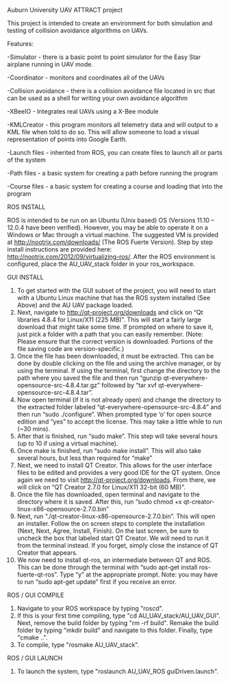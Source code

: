 Auburn University UAV ATTRACT project

This project is intended to create an environment for both simulation and testing of collision avoidance algorithms on UAVs.

Features:

-Simulator - there is a basic point to point simulator for the Easy Star airplane running in UAV mode.

-Coordinator - monitors and coordinates all of the UAVs

-Collision avoidance - there is a collision avoidance file located in src that can be used as a shell for writing your own avoidance algorithm

-XBeeIO - Integrates real UAVs using a X-Bee module

-KMLCreator - this program monitors all telemetry data and will output to a KML file when told to do so. This will allow someone to load a visual representation of points into Google Earth.

-Launch files - inherited from ROS, you can create files to launch all or parts of the system

-Path files - a basic system for creating a path before running the program

-Course files - a basic system for creating a course and loading that into the program

ROS INSTALL

ROS is intended to be run on an Ubuntu (Unix based) OS (Versions 11.10 – 12.0.4 have been verified). However, you may be able to operate it on a Windows or Mac through a virtual machine. The suggested VM is provided at http://nootrix.com/downloads/ (The ROS Fuerte Version). Step by step install instructions are provided here: http://nootrix.com/2012/09/virtualizing-ros/. After the ROS environment is configured, place the AU_UAV_stack folder in your ros_workspace.

GUI INSTALL

1. To get started with the GUI subset of the project, you will need to start with a Ubuntu Linux machine that has the ROS system installed (See Above) and the AU UAV package loaded.
2. Next, navigate to http://qt-project.org/downloads and click on “Qt libraries 4.8.4 for Linux/X11 (225 MB)”. This will start a fairly large download that might take some time. If prompted on where to save it, just pick a folder with a path that you can easily remember. (Note: Please ensure that the correct version is downloaded. Portions of the file saving code are version-specific.)
3. Once the file has been downloaded, it must be extracted. This can be done by double clicking on the file and using the archive manager, or by using the terminal. If using the terminal, first change the directory to the path where you saved the file and then run “gunzip qt-everywhere-opensource-src-4.8.4.tar.gz” followed by “tar xvf qt-everywhere-opensource-src-4.8.4.tar”.
4. Now open terminal (if it is not already open) and change the directory to the extracted folder labeled “qt-everywhere-opensource-src-4.8.4” and then run “sudo ./configure”. When prompted type ‘o’ for open source edition and “yes” to accept the license. This may take a little while to run (~30 mins).
5. After that is finished, run “sudo make”. This step will take several hours (up to 10 if using a virtual machine).
6. Once make is finished, run “sudo make install”. This will also take several hours, but less than required for “make”
7. Next, we need to install QT Creator. This allows for the user interface files to be edited and provides a very good IDE for the QT system. Once again we need to visit http://qt-project.org/downloads. From there, we will click on “QT Creator 2.7.0 for Linux/X11 32-bit (60 MB)”.
8. Once the file has downloaded, open terminal and navigate to the directory where it is saved. After this, run “sudo chmod +x qt-creator-linux-x86-opensource-2.7.0.bin”
9. Next, run “./qt-creator-linux-x86-opensource-2.7.0.bin”. This will open an installer. Follow the on screen steps to complete the installation (Next, Next, Agree, Install, Finish). On the last screen, be sure to uncheck the box that labeled start QT Creator. We will need to run it from the terminal instead. If you forget, simply close the instance of QT Creator that appears.
10. We now need to install qt-ros, an intermediate between QT and ROS. This can be done through the terminal with “sudo apt-get install ros-fuerte-qt-ros”. Type “y” at the appropriate prompt. Note: you may have to run “sudo apt-get update” first if you receive an error.

ROS / GUI COMPILE

1. Navigate to your ROS workspace by typing "roscd".
2. If this is your first time compiling, type "cd AU_UAV_stack/AU_UAV_GUI". Next, remove the build folder by typing "rm -rf build".  Remake the build folder by typing "mkdir build" and navigate to this folder. Finally, type "cmake ..".
3. To compile, type "rosmake AU_UAV_stack".

ROS / GUI LAUNCH

1. To launch the system, type "roslaunch AU_UAV_ROS guiDriven.launch".

